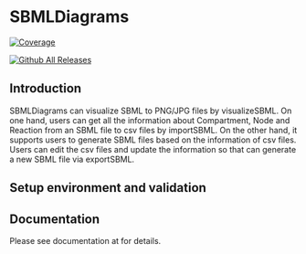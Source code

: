 # SBMLDiagrams
[![Coverage](https://codecov.io/gh/sunnyXu/SBMLDiagrams/branch/main/graph/badge.svg)](https://codecov.io/gh/sunnyXu/SBMLDiagrams)

[![Github All Releases](https://img.shields.io/github/downloads/SunnyXu/SBMLDiagrams/total.svg)]()

## Introduction
SBMLDiagrams can visualize SBML to PNG/JPG files by visualizeSBML. On one hand, users can get 
all the information about Compartment, Node and Reaction from an SBML file to csv files by importSBML. On the other hand, it supports users to generate SBML files based on the information of csv files. Users can edit the csv files and update the information so that can generate a new SBML file via exportSBML.

## Setup environment and validation


## Documentation
Please see documentation at  for details.


